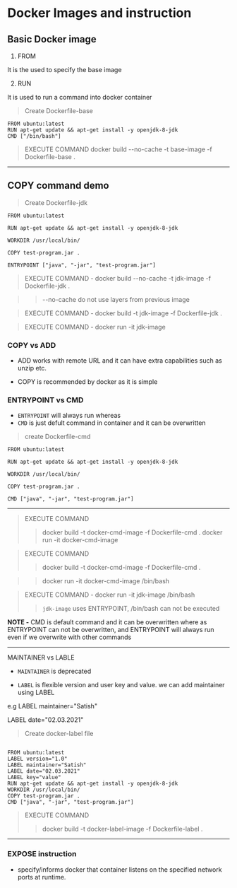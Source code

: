 # Docker Images and instruction

## Basic Docker image

1. FROM 

It is the used to specify the base image

2. RUN

It is used to run a command into docker container

> Create Dockerfile-base

```code docker
FROM ubuntu:latest
RUN apt-get update && apt-get install -y openjdk-8-jdk
CMD ["/bin/bash"]
```
> EXECUTE COMMAND docker build --no-cache -t base-image -f Dockerfile-base .

----
## COPY command demo

> Create Dockerfile-jdk

```
FROM ubuntu:latest

RUN apt-get update && apt-get install -y openjdk-8-jdk

WORKDIR /usr/local/bin/

COPY test-program.jar .

ENTRYPOINT ["java", "-jar", "test-program.jar"]
```

> EXECUTE COMMAND - docker build --no-cache -t jdk-image -f Dockerfile-jdk .

>> --no-cache do not use layers from previous image 

> EXECUTE COMMAND - docker build  -t jdk-image -f Dockerfile-jdk .

>  EXECUTE COMMAND - docker run -it jdk-image
### COPY vs ADD

- ADD works with remote URL and it can have extra capabilities such as unzip etc.

- COPY is recommended by docker as it is simple

### ENTRYPOINT vs CMD

- `ENTRYPOINT` will always run whereas 
- `CMD` is just defult command in container and it can be overwritten

> create Dockerfile-cmd

```docker
FROM ubuntu:latest

RUN apt-get update && apt-get install -y openjdk-8-jdk

WORKDIR /usr/local/bin/

COPY test-program.jar .

CMD ["java", "-jar", "test-program.jar"]
```

-----

> EXECUTE COMMAND
>> docker build  -t docker-cmd-image -f Dockerfile-cmd .
>> docker run -it docker-cmd-image

> EXECUTE COMMAND
>> docker build  -t docker-cmd-image -f Dockerfile-cmd .

>> docker run -it docker-cmd-image /bin/bash

>  EXECUTE COMMAND - docker run -it jdk-image /bin/bash
>> `jdk-image` uses ENTRYPOINT, /bin/bash can not be executed

**NOTE -**  CMD is default command and it can be overwritten where as ENTRYPOINT can not be overwritten, and ENTRYPOINT will always run even if we overwrite with other commands


---

MAINTAINER vs LABLE

- `MAINTAINER` is deprecated

- `LABEL` is flexible version and user key and value. we can add maintainer using LABEL

e.g LABEL maintainer="Satish"

LABEL date="02.03.2021"

> Create docker-label file 
```docker

FROM ubuntu:latest
LABEL version="1.0"
LABEL maintainer="Satish"
LABEL date="02.03.2021"
LABEL key="value"
RUN apt-get update && apt-get install -y openjdk-8-jdk
WORKDIR /usr/local/bin/
COPY test-program.jar .
CMD ["java", "-jar", "test-program.jar"]
```
> EXECUTE COMMAND
>> docker build  -t docker-label-image -f Dockerfile-label .

---
### EXPOSE instruction

- specify/informs docker that container listens on the specified network ports at runtime.